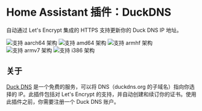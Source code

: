 # Home Assistant 插件：DuckDNS

自动通过 Let's Encrypt 集成的 HTTPS 支持更新你的 Duck DNS IP 地址。

![支持 aarch64 架构][aarch64-shield] ![支持 amd64 架构][amd64-shield] ![支持 armhf 架构][armhf-shield] ![支持 armv7 架构][armv7-shield] ![支持 i386 架构][i386-shield]

## 关于

[Duck DNS][duckdns] 是一个免费的服务，可以将 DNS（duckdns.org 的子域名）指向你选择的 IP。此插件包括对 Let's Encrypt 的支持，并自动创建和续订你的证书。使用此插件之前，你需要注册一个 Duck DNS 账户。

[aarch64-shield]: https://img.shields.io/badge/aarch64-yes-green.svg
[amd64-shield]: https://img.shields.io/badge/amd64-yes-green.svg
[armhf-shield]: https://img.shields.io/badge/armhf-yes-green.svg
[armv7-shield]: https://img.shields.io/badge/armv7-yes-green.svg
[i386-shield]: https://img.shields.io/badge/i386-yes-green.svg
[duckdns]: https://www.duckdns.org